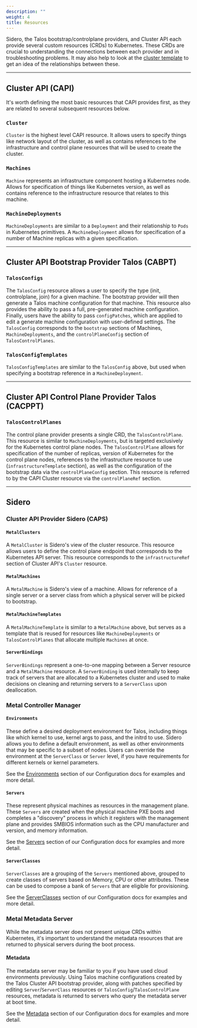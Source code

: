 ```yaml
---
description: ""
weight: 4
title: Resources
---
```


Sidero, the Talos bootstrap/controlplane providers, and Cluster API each provide several custom resources (CRDs) to Kubernetes.
These CRDs are crucial to understanding the connections between each provider and in troubleshooting problems.
It may also help to look at the [cluster template](https://github.com/talos-systems/sidero/blob/master/templates/cluster-template.yaml) to get an idea of the relationships between these.

---

## Cluster API (CAPI)

It's worth defining the most basic resources that CAPI provides first, as they are related to several subsequent resources below.

### `Cluster`

`Cluster` is the highest level CAPI resource.
It allows users to specify things like network layout of the cluster, as well as contains references to the infrastructure and control plane resources that will be used to create the cluster.

### `Machines`

`Machine` represents an infrastructure component hosting a Kubernetes node.
Allows for specification of things like Kubernetes version, as well as contains reference to the infrastructure resource that relates to this machine.

### `MachineDeployments`

`MachineDeployments` are similar to a `Deployment` and their relationship to `Pods` in Kubernetes primitives.
A `MachineDeployment` allows for specification of a number of Machine replicas with a given specification.

---

## Cluster API Bootstrap Provider Talos (CABPT)

### `TalosConfigs`

The `TalosConfig` resource allows a user to specify the type (init, controlplane, join) for a given machine.
The bootstrap provider will then generate a Talos machine configuration for that machine.
This resource also provides the ability to pass a full, pre-generated machine configuration.
Finally, users have the ability to pass `configPatches`, which are applied to edit a generate machine configuration with user-defined settings.
The `TalosConfig` corresponds to the `bootstrap` sections of Machines, `MachineDeployments`, and the `controlPlaneConfig` section of `TalosControlPlanes`.

### `TalosConfigTemplates`

`TalosConfigTemplates` are similar to the `TalosConfig` above, but used when specifying a bootstrap reference in a `MachineDeployment`.

---

## Cluster API Control Plane Provider Talos (CACPPT)

### `TalosControlPlanes`

The control plane provider presents a single CRD, the `TalosControlPlane`.
This resource is similar to `MachineDeployments`, but is targeted exclusively for the Kubernetes control plane nodes.
The `TalosControlPlane` allows for specification of the number of replicas, version of Kubernetes for the control plane nodes, references to the infrastructure resource to use (`infrastructureTemplate` section), as well as the configuration of the bootstrap data via the `controlPlaneConfig` section.
This resource is referred to by the CAPI Cluster resource via the `controlPlaneRef` section.

---

## Sidero

### Cluster API Provider Sidero (CAPS)

#### `MetalClusters`

A `MetalCluster` is Sidero's view of the cluster resource.
This resource allows users to define the control plane endpoint that corresponds to the Kubernetes API server.
This resource corresponds to the `infrastructureRef` section of Cluster API's `Cluster` resource.

#### `MetalMachines`

A `MetalMachine` is Sidero's view of a machine.
Allows for reference of a single server or a server class from which a physical server will be picked to bootstrap.

#### `MetalMachineTemplates`

A `MetalMachineTemplate` is similar to a `MetalMachine` above, but serves as a template that is reused for resources like `MachineDeployments` or `TalosControlPlanes` that allocate multiple `Machines` at once.

#### `ServerBindings`

`ServerBindings` represent a one-to-one mapping between a Server resource and a `MetalMachine` resource.
A `ServerBinding` is used internally to keep track of servers that are allocated to a Kubernetes cluster and used to make decisions on cleaning and returning servers to a `ServerClass` upon deallocation.

### Metal Controller Manager

#### `Environments`

These define a desired deployment environment for Talos, including things like which kernel to use, kernel args to pass, and the initrd to use.
Sidero allows you to define a default environment, as well as other environments that may be specific to a subset of nodes.
Users can override the environment at the `ServerClass` or `Server` level, if you have requirements for different kernels or kernel parameters.

See the [Environments](/docs/v0.3/configuration/environments/) section of our Configuration docs for examples and more detail.

#### `Servers`

These represent physical machines as resources in the management plane.
These `Servers` are created when the physical machine PXE boots and completes a "discovery" process in which it registers with the management plane and provides SMBIOS information such as the CPU manufacturer and version, and memory information.

See the [Servers](/docs/v0.3/configuration/servers/) section of our Configuration docs for examples and more detail.

#### `ServerClasses`

`ServerClasses` are a grouping of the `Servers` mentioned above, grouped to create classes of servers based on Memory, CPU or other attributes.
These can be used to compose a bank of `Servers` that are eligible for provisioning.

See the [ServerClasses](/docs/v0.3/configuration/serverclasses/) section of our Configuration docs for examples and more detail.

### Metal Metadata Server

While the metadata server does not present unique CRDs within Kubernetes, it's important to understand the metadata resources that are returned to physical servers during the boot process.

#### Metadata

The metadata server may be familiar to you if you have used cloud environments previously.
Using Talos machine configurations created by the Talos Cluster API bootstrap provider, along with patches specified by editing `Server`/`ServerClass` resources or `TalosConfig`/`TalosControlPlane` resources, metadata is returned to servers who query the metadata server at boot time.

See the [Metadata](/docs/v0.3/configuration/metadata/) section of our Configuration docs for examples and more detail.
